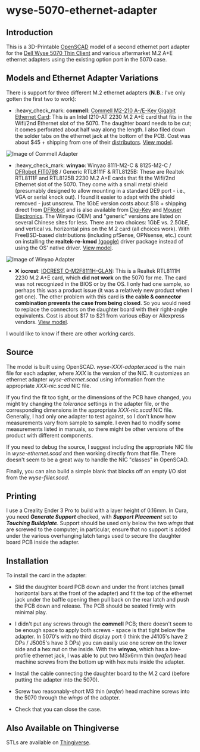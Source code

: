 # wyse-5070-ethernet-adapter

## Introduction

This is a 3D-Printable [OpenSCAD](https://openscad.org/) model of a second
ethernet port adapter for the [Dell Wyse 5070 Thin Client](https://www.dell.com/en-us/work/shop/wyse-endpoints-and-software/wyse-5070-thin-client/spd/wyse-5070-thin-client)
and various aftermarket M.2 A+E ethernet adapters using the existing option port
in the 5070 case.

## Models and Ethernet Adapter Variations

There is support for three different M.2 ethernet adapters (**N.B.**: I've only
gotten the first two to work):

- :heavy\_check\_mark: **commell**: [Commell M2-210 A-/E-Key Gigabit Ethernet Card](http://www.commell.com.tw/Product/Peripheral/M.2%20%28NGFF%29%20card/M2-210.htm):
  This is an Intel I210-AT 2230 M.2 A+E card that fits in the Wifi/2nd Ethernet
  slot of the 5070. The daughter board needs to be cut; it comes perforated
  about half way along the length. I also filed down the solder tabs on the
  ethernet jack at the bottom of the PCB. Cost was about $45 + shipping from one
  of their
  [distributors](http://www.commell.com.tw/distributor/Distributor.htm).
  [View model](../media/media/wyse-commell-adapter.stl "View Model of Commell Adapter").

![Image of Commell Adapter](../media/media/commell-view-interior.jpg?raw=true "Commell Adapter mounted in Wyse 5070")

- :heavy\_check\_mark: **winyao**: Winyao 8111-M2-C & 8125-M2-C / [DFRobot FIT0798](https://www.dfrobot.com/product-2318.html) / Generic RTL8111F & RTL8125B:
  These are Realtek RTL8111F and RTL8125B 2230 M.2 A+E cards that fit the Wifi/2nd Ethernet
  slot of the 5070. They come with a small metal shield (presumably designed to
  allow mounting in a standard DE9 port - i.e., VGA or serial knock out). I found
  it easier to adapt with the shield removed - just unscrew. The 1GbE version costs about $18 +
  shipping direct from [DFRobot](https://www.dfrobot.com/product-2318.html) and is also
  available from [Digi-Key](https://www.digikey.com/en/products/detail/dfrobot/FIT0798/14824986)
  and [Mouser Electronics](https://www.mouser.com/ProductDetail/DFRobot/FIT0798?qs=%2Fha2pyFadui97DZ%2FSy%2FYrWNYjzbmGQYac80ChPKoMVC2EQ7OhLzBwA%3D%3D).
  The Winyao (OEM) and "generic" versions are listed on several Chinese sites for less.
  There are two choices: 1GbE vs. 2.5GbE, and vertical vs. horizontal pins on the M.2 card (all choices work).
  With FreeBSD-based distributions (including pfSense, OPNsense, etc.) count on installing
  the **realtek-re-kmod** [(google)](https://www.google.com/search?q=realtek-re-kmod) driver package instead of
  using the OS' native driver.
  [View model](../media/media/wyse-winyao-adapter.stl "View Model of Winyao/DFRobot Adapter").

![Image of Winyao Adapter](../media/media/winyao-view-interior.jpg?raw=true "Winyao/DFRobot Adapter mounted in Wyse 5070")

- :x: **iocrest**: [IOCREST O-M2F8111H-GLAN](http://www.iocrest.com/index.php?id=2178):
  This is a Realtek
  RTL8111H 2230 M.2 A+E card, which **did not work** on the 5070 for me. The
  card was not recognized in the BIOS or by the OS. I only had one sample, so
  perhaps this was a product issue (it was a relatively new product when I got
  one). The other problem with this card is **the cable & connector combination
  prevents the case from being closed**. So you would need to replace the
  connectors on the daughter board with their right-angle equivalents. Cost is
  about $17 to $21 from various eBay or Aliexpress vendors.
  [View model](../media/media/wyse-iocrest-adapter.stl "View Model of IOCREST Adapter").

I would like to know if there are other working cards.

## Source

The model is built using OpenSCAD. *wyse-XXX-adapter.scad* is the main file for
each adapter, where *XXX* is the version of the NIC. It customizes an ethernet
adapter *wyse-ethernet.scad* using information from the appropriate
*XXX-nic.scad* NIC file.

If you find the fit too tight, or the dimensions of the PCB have changed, you
might try changing the *tolerance* settings in the adapter file, or the
corresponding dimensions in the appropriate *XXX-nic.scad* NIC file. Generally,
I had only one adapter to test against, so I don't know how measurements vary
from sample to sample. I even had to modify some measurements listed in manuals,
so there might be other versions of the product with different components.

If you need to debug the source, I suggest including the appropriate NIC file in
*wyse-ethernet.scad* and then working directly from that file. There doesn't
seem to be a great way to handle the NIC "classes" in OpenSCAD.

Finally, you can also build a simple blank that blocks off an empty I/O slot
from the *wyse-filler.scad*.

## Printing

I use a Creality Ender 3 Pro to build with a layer height of 0.16mm. In Cura,
you need ***Generate Support*** checked, with ***Support Placement*** set to
***Touching Buildplate***. Support should be used only below the two *wings*
that are screwed to the computer; in particular, ensure that no support is added
under the various overhanging latch tangs used to secure the daughter board PCB
inside the adapter.

## Installation

To install the card in the adapter:

- Slid the daughter board PCB down and under the front latches (small horizontal
  bars at the front of the adapter) and fit the top of the ethernet jack under
  the baffle opening then pull back on the rear latch and push the PCB down and
  release. The PCB should be seated firmly with minimal play.

- I didn't put any screws through the **commell** PCB; there doesn't seem to be
  enough space to apply both screws - space is that tight below the adapter.
  In 5070's with no third display port (I think the J4105's have 2 DPs / J5005's
  have 3 DPs) you can easily use one screw on the lower side and a hex nut on
  the inside. With the **winyao**, which has a low-profile ethernet jack, I was
  able to put two M3x6mm thin (*wafer*) head machine screws from the bottom up
  with hex nuts inside the adapter.

- Install the cable connecting the daughter board to the M.2 card (before
  putting the adapter into the 5070).

- Screw two reasonably-short M3 thin (*wafer*) head machine screws into the 5070
  through the *wings* of the adapter.

- Check that you can close the case.

## Also Available on Thingiverse

STLs are available on [Thingiverse](https://www.thingiverse.com/thing:4619323).
